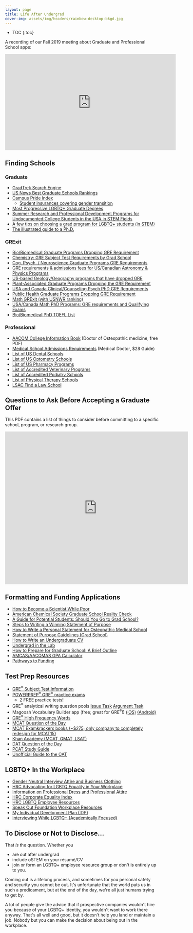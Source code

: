 ```yaml
---
layout: page
title: Life After Undergrad
cover-img: assets/img/headers/rainbow-desktop-bkgd.jpg
---
```


* TOC
{:toc}

A recording of our Fall 2019 meeting about Graduate and Professional School apps:
<iframe width="560" height="315" src="https://www.youtube.com/embed/6VkSUhsZr40" frameborder="0" allow="accelerometer; autoplay; encrypted-media; gyroscope; picture-in-picture" allowfullscreen></iframe>

## Finding Schools

### Graduate

* [GradTrek Search Engine](https://gradtrek.com/)
* [US News Best Graduate Schools Rankings](https://www.usnews.com/best-graduate-schools)
* [Campus Pride Index](https://www.campusprideindex.org/)
    * [Student insurances covering gender transition](https://www.campuspride.org/tpc/student-health-insurance/)
* [Most Progressive LGBTQ+ Graduate Degrees](https://www.gograd.org/resources/best-lgbtq-grad-schools/)
* [Summer Research and Professional Development Programs for Undocumented College Students in the USA in STEM Fields](http://www.matthewrcover.com/undocumented-in-stem.html)
* [A few tips on choosing a grad program for LGBTQ+ students (in STEM)](https://medium.com/@astronomack/a-few-tips-on-choosing-a-grad-program-for-lgbtq-students-in-stem-c5e87fffd245)
* [The illustrated guide to a Ph.D.](http://matt.might.net/articles/phd-school-in-pictures/)

### GRExit

* [Bio/Biomedical Graduate Programs Dropping GRE Requirement](https://docs.google.com/spreadsheets/d/1MYcxZMhf97H5Uxr2Y7XndHn6eEC5oO8XWQi2PU5jLxQ/edit#gid=0)
* [Chemistry: GRE Subject Test Requirements by Grad School](https://docs.google.com/spreadsheets/d/19lfwzMSaxqzo5riR0Ir1PLc7FPmU3QQBeZAkt4vug7U/edit#gid=0)
* [Cog. Psych. / Neuroscience Graduate Programs GRE Requirements](https://docs.google.com/spreadsheets/d/1AoF0Ofq3R5tFgxgnGWKWn4QtOHcy_55gUB0MXmeerYQ/edit#gid=0)
* [GRE requirements & admissions fees for US/Canadian Astronomy & Physics Programs](https://docs.google.com/spreadsheets/d/19UhYToXOPZkZ3CM469ru3Uwk4584CmzZyAVVwQJJcyc/edit#gid=0)
* [US-based Geology/Geography programs that have dropped GRE](https://docs.google.com/spreadsheets/d/1ZUZowZJ25DtqCgr3kK_Ief1C0YOnrZeADcm4K81bq08/htmlview)
* [Plant-Associated Graduate Programs Dropping the GRE Requirement](https://docs.google.com/spreadsheets/d/1EH8OMJaWCLp-nLEFEx9uMDcSxbREDLWy1SE4QWVYWus/edit#gid=0)
* [USA and Canada Clinical/Counseling Psych PhD GRE Requirements](https://docs.google.com/spreadsheets/d/1f6ZyVGn-opa_ijRyntHxfJJkaSNya4h-bwEDeDGInv4/edit#gid=0)
* [Public Health Graduate Programs Dropping GRE Requirement](https://docs.google.com/spreadsheets/d/1j-7-kThlYphF9D0HX1aSNFYl8ksFrIgD68Qz0njHYAY/edit)
* [Math GRExit (with USNWR ranking)](https://docs.google.com/spreadsheets/d/1oMMAOXt2CuJW1ztTUP4Ro_qSNt2F4lI8uiy8QyaqKCI/edit#gid=0)
* [USA/Canada Math PhD Programs: GRE requirements and Qualifying Exams](https://docs.google.com/spreadsheets/d/1hmdO7af3-lLvtJQO-szayG6blTvAYBQ1JcYXFZ_6apE/edit#gid=0)
* [Bio/Biomedical PhD TOEFL List](https://docs.google.com/spreadsheets/d/1C7gTUGeOV_mGdtCdnsXSFHr7tjimuqpL/edit#gid=1957986252)

### Professional

* [AACOM College Information Book](https://www.aacom.org/student-guide) (Doctor of Osteopathic medicine, free PDF)
* [Medical School Admissions Requirements](https://apps.aamc.org/msar-ui/) (Medical Doctor, $28 Guide)
* [List of US Dental Schools](https://www.asdanet.org/index/get-into-dental-school/before-you-apply/u-s-dental-schools)
* [List of US Optometry Schools](https://optometriceducation.org/students-future-students/member-schools-and-colleges/)
* [List of US Pharmacy Programs](http://www.pharmcas.org/school-directory/#/)
* [List of Accredited Veterinary Programs](https://www.avma.org/ProfessionalDevelopment/Education/Accreditation/Colleges/Documents/colleges_accredited.pdf)
* [List of Accredited Podiatry Schools](https://www.cpme.org/colleges/content.cfm?ItemNumber=2425)
* [List of Physical Therapy Schools](http://aptaapps.apta.org/ptcas/programlist.aspx)
* [LSAC Find a Law School](https://www.lsac.org/choosing-law-school/find-law-school)

## Questions to Ask Before Accepting a Graduate Offer

This PDF contains a list of things to consider before committing to a specific
school, program, or research group.
<iframe src="https://docs.google.com/viewer?url=https://github.com/ostemnorthtexas/site/raw/main/assets/pdf/Grad-School-Question-List.pdf&embedded=true" style="width:600px; height:500px;" frameborder="0"></iframe>

## Formatting and Funding Applications

* [How to Become a Scientist While Poor](http://www.christineliuart.com/writing/2019/2/2/how-to-become-a-scientist-while-poor)
* [American Chemical Society Graduate School Reality Check](https://www.acs.org/content/dam/acsorg/education/students/graduate/gradschool/graduate-school-reality-check.pdf)
* [A Guide for Potential Students: Should You Go to Grad School?](https://www.petersons.com/blog/a-guide-for-potential-grad-students-should-you-go-to-graduate-school/)
* [Steps to Writing a Winning Statement of Purpose](https://grad.ucla.edu/asis/agep/advsopstem.pdf)
* [How to Write a Personal Statement for Osteopathic Medical School](http://edityour.net/how-to-write-a-personal-statement-for-osteopathic-medical-school/)
* [Statement of Purpose Guidelines (Grad School)](http://web.mit.edu/msrp/myMSRP/docs/Statement%20of%20purpose%20guidelines.pdf)
* [How to Write an Undergraduate CV](https://www.prospectivedoctor.com/how-to-write-an-undergraduate-cv/)
* [Undergrad in the Lab](http://undergradinthelab.com/)
* [How to Prepare for Graduate School: A Brief Outline](https://www.cientificolatino.com/stem-life/2017/9/25/how-to-prepare-for-graduate-school-a-brief-guideline)
* [AMCAS/AACOMAS GPA Calculator](https://docs.google.com/spreadsheets/d/10xv_43XXgYI14baJroSGyrHIpub4u6g060QaoznnXB4/edit#gid=1626652844)
* [Pathways to Funding](https://pathwaystoscience.org/Grad.aspx)

## Test Prep Resources

* [GRE<sup>&reg;</sup> Subject Test Information](https://www.ets.org/gre/subject/about)
* [POWERPREP<sup>&reg;</sup> GRE<sup>&reg;</sup> practice exams](https://www.ets.org/gre/revised_general/prepare/powerprep/?WT.ac=gre_36250_prepare_powerprep2)
    * 2 FREE practice tests!
* GRE<sup>&reg;</sup> analytical writing question pools [Issue Task](https://www.ets.org/gre/revised_general/prepare/analytical_writing/issue/pool) [Argument Task](https://www.ets.org/gre/revised_general/prepare/analytical_writing/argument/pool)
* Magoosh Vocabulary Builder app (free; great for GRE<sup>&reg;</sup>!) [(iOS)](https://itunes.apple.com/us/app/vocabulary-builder-by-magoosh/id890252250?mt=8) [(Android)](https://play.google.com/store/apps/details?id=com.magoosh.gre.quiz.vocabulary&hl=en_US)
* [GRE<sup>&reg;</sup> High Frequency Words](https://www.vocabulary.com/lists/194479)
* [MCAT Question of the Day](http://www.mcatquestion.com/)
* [MCAT Examkrackers books (~$275; only company to completely redesign for MCAT15)](https://examkrackers.com/product/examkrackers-10th-edition-mcat-complete-study-package-free-ek-exam-4-included/)
* [Khan Academy (MCAT, GMAT, LSAT)](https://www.khanacademy.org/test-prep)
* [DAT Question of the Day](http://datquestionoftheday.com/)
* [PCAT Study Guide](https://www.studyguidezone.com/images/pcatteststudyguide.pdf)
* [Unofficial Guide to the OAT](https://optometryadmissions.com/2018/10/11/my-unofficial-study-guide-to-the-oat/)

## LGBTQ+ In the Workplace

* [Gender Neutral Interview Attire and Business Clothing](https://www.thebalancecareers.com/gender-neutral-interview-and-business-clothing-2061166)
* [HRC Advocating for LGBTQ Equality in Your Workplace](https://www.hrc.org/resources/advocating-for-lgbt-equality-in-your-workplace)
* [Information on Professional Dress and Professional Attire](https://uwosh.edu/career/wp-content/uploads/sites/38/2016/05/LGBTQandGenderNon-binaryResources.pdf)
* [HRC Corporate Equality Index](https://www.hrc.org/campaigns/corporate-equality-index)
* [HRC LGBTQ Employee Resources](https://www.hrc.org/resources/lgbt-employee-resources)
* [Speak Out Foundation Workplace Resources](https://www.speakoutfoundation.net/workplace-resources)
* [My Individual Development Plan (IDP)](https://myidp.sciencecareers.org/)
* [Interviewing While LGBTQ+ (Academically Focused)](https://www.chronicle.com/article/Interviewing-While-LGBTQ/229123)

## To Disclose or Not to Disclose...

That *is* the question. Whether you
- are out after undergrad
- include oSTEM on your résumé/CV
- join or form an LGBTQ+ employee resource group
or don't is entirely up to you.

Coming out is a lifelong process, and sometimes for you personal safety and
security you cannot be out.
It's unfortunate that the world puts us in such a predicament, but at the
end of the day, we're all just humans trying to get by.

A lot of people give the advice that if prospective companies wouldn't hire
you because of your LGBTQ+ identity, you wouldn't want to work there anyway.
That's all well and good, but it doesn't help you land or maintain a job.
Nobody but you can make the decision about being out in the workplace.
